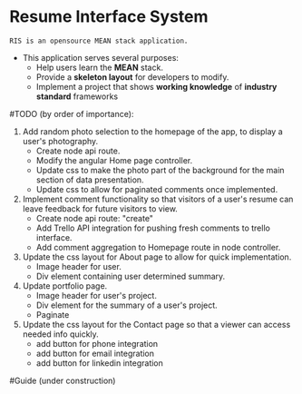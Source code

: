 # Resume Interface System
```
RIS is an opensource MEAN stack application. 
```

- This application serves several purposes:
    * Help users learn the **MEAN** stack.
    * Provide a **skeleton layout** for developers to modify.
    * Implement a project that shows **working knowledge** of **industry standard** frameworks

#TODO (by order of importance):
1. Add random photo selection to the homepage of the app, to display a user's photography.
    * Create node api route.
    * Modify the angular Home page controller.
    * Update css to make the photo part of the background for the main section of data presentation.
    * Update css to allow for paginated comments once implemented.
2. Implement comment functionality so that visitors of a user's resume can leave feedback for future visitors to view.
    * Create node api route: "create"
    * Add Trello API integration for pushing fresh comments to trello interface.
    * Add comment aggregation to Homepage route in node controller.
3. Update the css layout for About page to allow for quick implementation.
    * Image header for user.
    * Div element containing user determined summary.
4. Update portfolio page.
    * Image header for user's project.
    * Div element for the summary of a user's project.  
    * Paginate
5. Update the css layout for the Contact page so that a viewer can access needed info quickly.
    * add button for phone integration
    * add button for email integration
    * add button for linkedin integration

#Guide (under construction)
